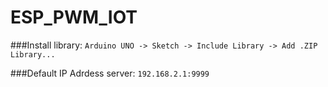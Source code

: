 # ESP_PWM_IOT

###Install library:
`Arduino UNO -> Sketch -> Include Library -> Add .ZIP Library...`

###Default IP Adrdess server:
`192.168.2.1:9999`
